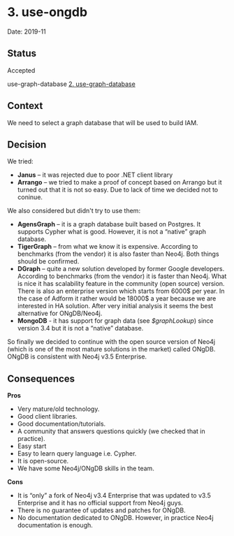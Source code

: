 # 3. use-ongdb

Date: 2019-11

## Status

Accepted

use-graph-database [2. use-graph-database](0002-use-graph-database.md)

## Context

We need to select a graph database that will be used to build IAM.

## Decision

We tried:

- **Janus** – it was rejected due to poor .NET client library
- **Arrango** – we tried to make a proof of concept based on Arrango but it turned out that it is not so easy. Due to lack of time we decided not to coninue.

We also considered but didn't try to use them:
 
- **AgensGraph** – it is a graph database built based on Postgres. It supports Cypher what is good. However, it is not a “native” graph database.
- **TigerGraph** – from what we know it is expensive. According to benchmarks (from the vendor) it is also faster than Neo4j. Both things should be confirmed.
- **DGraph** – quite a new solution developed by former Google developers. According to benchmarks (from the vendor) it is faster than Neo4j. What is nice it has scalability feature in the community (open source) version. There is also an enterprise version which starts from 6000$ per year. In the case of Adform it rather would be 18000$ a year because we are interested in HA solution. After very initial analysis it seems the best alternative for ONgDB/Neo4j.
- **MongoDB** - it has support for graph data (see *$graphLookup*) since version 3.4 but it is not a “native” database.

So finally we decided to continue with the open source version of Neo4j (which is one of the most mature solutions in the market) called ONgDB. ONgDB is consistent with Neo4j v3.5 Enterprise. 

## Consequences

**Pros**

- Very mature/old technology.
- Good client libraries.
- Good documentation/tutorials.
- A community that answers questions quickly (we checked that in practice).
- Easy start
- Easy to learn query language i.e. Cypher.
- It is open-source.
- We have some Neo4j/ONgDB skills in the team.

**Cons**

- It is “only” a fork of Neo4j v3.4 Enterprise that was updated to v3.5 Enterprise and it has no official support from Neo4j guys.
- There is no guarantee of updates and patches for ONgDB. 
- No documentation dedicated to ONgDB. However, in practice Neo4j documentation is enough.
